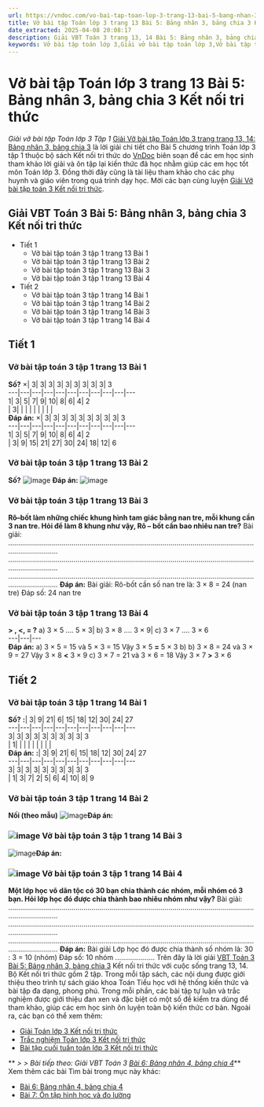 ```yaml
---
url: https://vndoc.com/vo-bai-tap-toan-lop-3-trang-13-bai-5-bang-nhan-3-bang-chia-3-ket-noi-tri-thuc-304642
title: Vở bài tập Toán lớp 3 trang 13 Bài 5: Bảng nhân 3, bảng chia 3 Kết nối tri thức - Giải vở bài tập Toán lớp 3 Tập 1 - VnDoc.com
date_extracted: 2025-04-08 20:08:17
description: Giải VBT Toán 3 trang 13, 14 Bài 5: Bảng nhân 3, bảng chia 3 Kết nối là tài liệu giúp các em ôn tập lại hệ thống các bài tập rèn luyện kỹ năng giải vở bài tập Toán 3
keywords: Vở bài tập toán lớp 3,Giải vở bài tập toán lớp 3,Vở bài tập toán lớp 3 tập 1,Giải VBT Toán 3 trang 13 Kết nối,Giải VBT Toán 3 Bài 5 Bảng nhân 3 bảng chia 3 kết nối,vở bài tập toán lớp 3 sách kết nối,Bảng nhân 3 bảng chia 3 sách kết nối,Giải vở bài tập Toán 3 tập 1 trang 13 14,giải vở bài tập toán lớp 3 tập 1,Hướng dẫn giải bài tập Toán lớp 3,giải bài tập SBT toán lớp 3,bài tập toán lớp 3 có đáp án,để học tốt toán lớp 3,VBT Toán 3 kntt
---
```


# Vở bài tập Toán lớp 3 trang 13 Bài 5: Bảng nhân 3, bảng chia 3 Kết nối tri thức
 _Giải vở bài tập Toán lớp 3 Tập 1_
[Giải Vở bài tập Toán lớp 3 trang trang 13, 14: Bảng nhân 3, bảng chia 3](<https://vndoc.com/vo-bai-tap-toan-lop-3-trang-13-bai-5-bang-nhan-3-bang-chia-3-ket-noi-tri-thuc-304642>) là lời giải chi tiết cho Bài 5 chương trình Toán lớp 3 tập 1 thuộc bộ sách Kết nối tri thức do [VnDoc](<https://vndoc.com/>) biên soạn để các em học sinh tham khảo lời giải và ôn tập lại kiến thức đã học nhằm giúp các em học tốt môn Toán lớp 3. Đồng thời đây cũng là tài liệu tham khảo cho các phụ huynh và giáo viên trong quá trình dạy học. Mời các bạn cùng luyện [Giải Vở bài tập toán 3 Kết nối tri thức](<https://vndoc.com/vo-bai-tap-toan-lop-3-ket-noi-tri-thuc>).
## Giải VBT Toán 3 Bài 5: Bảng nhân 3, bảng chia 3 Kết nối tri thức
  * Tiết 1
    * Vở bài tập toán 3 tập 1 trang 13 Bài 1
    * Vở bài tập toán 3 tập 1 trang 13 Bài 2
    * Vở bài tập toán 3 tập 1 trang 13 Bài 3
    * Vở bài tập toán 3 tập 1 trang 13 Bài 4
  * Tiết 2
    * Vở bài tập toán 3 tập 1 trang 14 Bài 1
    * Vở bài tập toán 3 tập 1 trang 14 Bài 2
    * Vở bài tập toán 3 tập 1 trang 14 Bài 3
    * Vở bài tập toán 3 tập 1 trang 14 Bài 4

## Tiết 1
### Vở bài tập toán 3 tập 1 trang 13 Bài 1
**Số?**
×| 3| 3| 3| 3| 3| 3| 3| 3| 3| 3  
---|---|---|---|---|---|---|---|---|---|---  
1| 3| 5| 7| 9| 10| 8| 6| 4| 2  
| 3| | | | | | | | |   
**Đáp án:**
×| 3| 3| 3| 3| 3| 3| 3| 3| 3| 3  
---|---|---|---|---|---|---|---|---|---|---  
1| 3| 5| 7| 9| 10| 8| 6| 4| 2  
| 3| 9| 15| 21| 27| 30| 24| 18| 12| 6  
### Vở bài tập toán 3 tập 1 trang 13 Bài 2
**Số?**
![image](https://i.vdoc.vn/data/image/2023/09/11/bai-2-trang-13-vbt-toan-3-kntt-h1.png)
**Đáp án:**
![image](https://i.vdoc.vn/data/image/2023/09/11/bai-2-trang-13-vbt-toan-3-kntt-h2.png)
### Vở bài tập toán 3 tập 1 trang 13 Bài 3
**Rô–bốt làm những chiếc khung hình tam giác bằng nan tre, mỗi khung cần 3 nan tre. Hỏi để làm 8 khung như vậy, Rô – bốt cần bao nhiêu nan tre?**
Bài giải:
.....................................................................................................................................................
.....................................................................................................................................................
.....................................................................................................................................................
**Đáp án:**
Bài giải:
Rô-bốt cần số nan tre là:
3 × 8 = 24 \(nan tre\)
Đáp số: 24 nan tre
### Vở bài tập toán 3 tập 1 trang 13 Bài 4
**> , <, = ?**
a\) 3 × 5 .... 5 × 3| b\) 3 × 8 .... 3 × 9| c\) 3 × 7 .... 3 × 6  
---|---|---  
**Đáp án:**
a\) 3 × 5 = 15 và 5 × 3 = 15
Vậy 3 × 5 **=** 5 × 3
b\) b\) 3 × 8 = 24 và 3 × 9 = 27
Vậy 3 × 8 **<** 3 × 9
c\) 3 × 7 = 21 và 3 × 6 = 18
Vậy 3 × 7 **>** 3 × 6
## Tiết 2
### Vở bài tập toán 3 tập 1 trang 14 Bài 1
**Số?**
**:**|  3| 9| 21| 6| 15| 18| 12| 30| 24| 27  
---|---|---|---|---|---|---|---|---|---|---  
3| 3| 3| 3| 3| 3| 3| 3| 3| 3  
| 1| | | | | | | | |   
**Đáp án:**
**:**|  3| 9| 21| 6| 15| 18| 12| 30| 24| 27  
---|---|---|---|---|---|---|---|---|---|---  
3| 3| 3| 3| 3| 3| 3| 3| 3| 3  
| 1| 3| 7| 2| 5| 6| 4| 10| 8| 9  
### Vở bài tập toán 3 tập 1 trang 14 Bài 2
**Nối \(theo mẫu\)**
![image](https://i.vdoc.vn/data/image/2023/09/11/bai-2-trang-14-vbt-toan-3-kntt-h1.png)**Đáp án:**
### ![image](https://i.vdoc.vn/data/image/2023/09/11/bai-2-trang-14-vbt-toan-3-kntt-h2.png) Vở bài tập toán 3 tập 1 trang 14 Bài 3
![image](https://i.vdoc.vn/data/image/2023/09/11/bai-3-trang-14-vbt-toan-3-kntt.png)**Đáp án:**
### ![image](https://i.vdoc.vn/data/image/2023/09/11/bai-3-trang-14-vbt-toan-3-kntt-h2.png) Vở bài tập toán 3 tập 1 trang 14 Bài 4
**Một lớp học võ dân tộc có 30 bạn chia thành các nhóm, mỗi nhóm có 3 bạn. Hỏi lớp học đó được chia thành bao nhiêu nhóm như vậy?**
Bài giải:
.....................................................................................................................................................
.....................................................................................................................................................
.....................................................................................................................................................
**Đáp án:**
Bài giải
Lớp học đó được chia thành số nhóm là:
30 : 3 = 10 \(nhóm\)
Đáp số: 10 nhóm
....................
Trên đây là lời giải [VBT Toán 3 Bài 5: Bảng nhân 3, bảng chia 3](<https://vndoc.com/vo-bai-tap-toan-lop-3-trang-13-bai-5-bang-nhan-3-bang-chia-3-ket-noi-tri-thuc-304642>) Kết nối tri thức với cuộc sống trang 13, 14. Bộ Kết nối tri thức gồm 2 tập. Trong mỗi tập sách, các nội dung được giới thiệu theo trình tự sách giáo khoa Toán Tiểu học với hệ thống kiến thức và bài tập đa dạng, phong phú. Trong mỗi phần, các bài tập tự luận và trắc nghiệm được giới thiệu đan xen và đặc biệt có một số đề kiểm tra dùng để tham khảo, giúp các em học sinh ôn luyện toàn bộ kiến thức cơ bản. Ngoài ra, các bạn có thể xem thêm:
  * [Giải Toán lớp 3 Kết nối tri thức](<https://vndoc.com/toan-lop-3-kntt>)
  * [Trắc nghiệm Toán lớp 3 Kết nối tri thức](<https://vndoc.com/trac-nghiem-toan-3-kntt>)
  * [Bài tập cuối tuần toán lớp 3 Kết nối tri thức](<https://vndoc.com/de-kiem-tra-cuoi-tuan-toan3>)

** _> > Bài tiếp theo: Giải VBT Toán 3 [Bài 6: Bảng nhân 4, bảng chia 4](<https://vndoc.com/vo-bai-tap-toan-lop-3-trang-15-bai-6-bang-nhan-4-bang-chia-4-ket-noi-tri-thuc-304766>)_**
Xem thêm các bài Tìm bài trong mục này khác:
  * [Bài 6: Bảng nhân 4, bảng chia 4](</vo-bai-tap-toan-lop-3-trang-15-bai-6-bang-nhan-4-bang-chia-4-ket-noi-tri-thuc-304766>)
  * [Bài 7: Ôn tập hình học và đo lường](</vo-bai-tap-toan-lop-3-trang-17-bai-7-on-tap-hinh-hoc-va-do-luong-ket-noi-tri-thuc-304774>)

